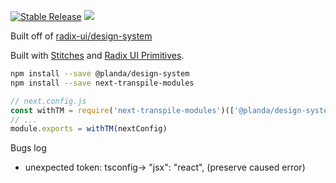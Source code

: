 
<p align="left">
  <a href="https://www.npmjs.com/package/@planda/design-system"><img src="https://img.shields.io/npm/v/@planda/design-system" alt="Stable Release" /></a>
  <a href="./LICENSE"><img allt="MIT License" src="https://badgen.now.sh/badge/license/MIT"/></a>
</p>

Built off of [radix-ui/design-system](https://github.com/radix-ui/design-system)

Built with [Stitches](https://github.com/stitchesjs/stitches) and [Radix UI Primitives](https://radix-ui.com/primitives/docs/overview/introduction).

```sh
npm install --save @planda/design-system
npm install --save next-transpile-modules
```

```js
// next.config.js
const withTM = require('next-transpile-modules')(['@planda/design-system'])
// ...
module.exports = withTM(nextConfig)
```

Bugs log
- unexpected token: tsconfig-> "jsx": "react", (preserve caused error)